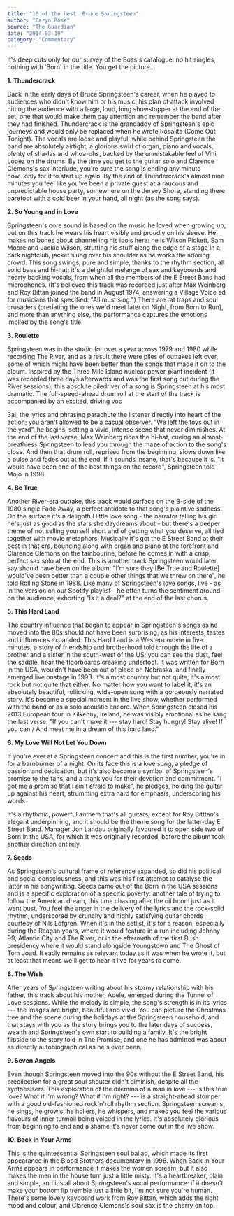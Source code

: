 ```yaml
---
title: "10 of the best: Bruce Springsteen"
author: "Caryn Rose"
source: "The Guardian"
date: "2014-03-19"
category: "Commentary"
---
```


It's deep cuts only for our survey of the Boss's catalogue: no hit singles, nothing with 'Born' in the title. You get the picture...

**1\. Thundercrack**

Back in the early days of Bruce Springsteen's career, when he played to audiences who didn't know him or his music, his plan of attack involved hitting the audience with a large, loud, long showstopper at the end of the set, one that would make them pay attention and remember the band after they had finished. Thundercrack is the grandaddy of Springsteen's epic journeys and would only be replaced when he wrote Rosalita (Come Out Tonight). The vocals are loose and playful, while behind Springsteen the band are absolutely airtight, a glorious swirl of organ, piano and vocals, plenty of sha-las and whoa-ohs, backed by the unmistakable feel of Vini Lopez on the drums. By the time you get to the guitar solo and Clarence Clemons's sax interlude, you're sure the song is ending any minute now...only for it to start up again. By the end of Thundercrack's almost nine minutes you feel like you've been a private guest at a raucous and unpredictable house party, somewhere on the Jersey Shore, standing there barefoot with a cold beer in your hand, all night (as the song says).

**2\. So Young and in Love**

Springsteen's core sound is based on the music he loved when growing up, but on this track he wears his heart visibly and proudly on his sleeve. He makes no bones about channelling his idols here: he is Wilson Pickett, Sam Moore and Jackie Wilson, strutting his stuff along the edge of a stage in a dark nightclub, jacket slung over his shoulder as he works the adoring crowd. This song swings, pure and simple, thanks to the rhythm section, all solid bass and hi-hat; it's a delightful melange of sax and keyboards and hearty backing vocals, from when all the members of the E Street Band had microphones. (It's believed this track was recorded just after Max Weinberg and Roy Bittan joined the band in August 1974, answering a Village Voice ad for musicians that specified: "All must sing.") There are rat traps and soul crusaders (predating the ones we'd meet later on Night, from Born to Run), and more than anything else, the performance captures the emotions implied by the song's title.

**3\. Roulette**

Springsteen was in the studio for over a year across 1979 and 1980 while recording The River, and as a result there were piles of outtakes left over, some of which might have been better than the songs that made it on to the album. Inspired by the Three Mile Island nuclear power-plant incident (it was recorded three days afterwards and was the first song cut during the River sessions), this absolute piledriver of a song is Springsteen at his most dramatic. The full-speed-ahead drum roll at the start of the track is accompanied by an excited, driving voc

3al; the lyrics and phrasing parachute the listener directly into heart of the action; you aren't allowed to be a casual observer. "We left the toys out in the yard", he begins, setting a vivid, intense scene that never diminishes. At the end of the last verse, Max Weinberg rides the hi-hat, cueing an almost- breathless Springsteen to lead you through the maze of action to the song's close. And then that drum roll, reprised from the beginning, slows down like a pulse and fades out at the end. If it sounds insane, that's because it is. "It would have been one of the best things on the record", Springsteen told Mojo in 1998.

**4\. Be True**

Another River-era outtake, this track would surface on the B-side of the 1980 single Fade Away, a perfect antidote to that song's plaintive sadness. On the surface it's a delightful little love song - the narrator telling his girl he's just as good as the stars she daydreams about - but there's a deeper theme of not selling yourself short and of getting what you deserve, all tied together with movie metaphors. Musically it's got the E Street Band at their best in that era, bouncing along with organ and piano at the forefront and Clarence Clemons on the tambourine, before he comes in with a crisp, perfect sax solo at the end. This is another track Springsteen would later say should have been on the album: "I'm sure they [Be True and Roulette] would've been better than a couple other things that we threw on there", he told Rolling Stone in 1988. Like many of Springsteen's love songs, live - as in the version on our Spotify playlist - he often turns the sentiment around on the audience, exhorting "Is it a deal?" at the end of the last chorus.

**5\. This Hard Land**

The country influence that began to appear in Springsteen's songs as he moved into the 80s should not have been surprising, as his interests, tastes and influences expanded. This Hard Land is a Western movie in five minutes, a story of friendship and brotherhood told through the life of a brother and a sister in the south-west of the US; you can see the dust, feel the saddle, hear the floorboards creaking underfoot. It was written for Born in the USA, wouldn't have been out of place on Nebraska, and finally emerged live onstage in 1993. It's almost country but not quite; it's almost rock but not quite that either. No matter how you want to label it, it's an absolutely beautiful, rollicking, wide-open song with a gorgeously narrated story. It's become a special moment in the live show, whether performed with the band or as a solo acoustic encore. When Springsteen closed his 2013 European tour in Kilkenny, Ireland, he was visibly emotional as he sang the last verse: "If you can't make it --- stay hard! Stay hungry! Stay alive! If you can / And meet me in a dream of this hard land."

**6\. My Love Will Not Let You Down**

If you're ever at a Springsteen concert and this is the first number, you're in for a barnburner of a night. On its face this is a love song, a pledge of passion and dedication, but it's also become a symbol of Springsteen's promise to the fans, and a thank you for their devotion and commitment. "I got me a promise that I ain't afraid to make", he pledges, holding the guitar up against his heart, strumming extra hard for emphasis, underscoring his words.

It's a rhythmic, powerful anthem that's all guitars, except for Roy Bitttan's elegant underpinning, and it should be the theme song for the latter-day E Street Band. Manager Jon Landau originally favoured it to open side two of Born in the USA, for which it was originally recorded, before the album took another direction entirely.

**7\. Seeds**

As Springsteen's cultural frame of reference expanded, so did his political and social consciousness, and this was his first attempt to catalyse the latter in his songwriting. Seeds came out of the Born in the USA sessions and is a specific exploration of a specific poverty: another tale of trying to follow the American dream, this time chasing after the oil boom just as it went bust. You feel the anger in the delivery of the lyrics and the rock-solid rhythm, underscored by crunchy and highly satisfying guitar chords courtesy of Nils Lofgren. When it's in the setlist, it's for a reason, especially during the Reagan years, where it would feature in a run including Johnny 99, Atlantic City and The River, or in the aftermath of the first Bush presidency where it would stand alongside Youngstown and The Ghost of Tom Joad. It sadly remains as relevant today as it was when he wrote it, but at least that means we'll get to hear it live for years to come.

**8\. The Wish**

After years of Springsteen writing about his stormy relationship with his father, this track about his mother, Adele, emerged during the Tunnel of Love sessions. While the melody is simple, the song's strength is in its lyrics --- the images are bright, beautiful and vivid. You can picture the Christmas tree and the scene during the holidays at the Springsteen household, and that stays with you as the story brings you to the later days of success, wealth and Springsteen's own start to building a family. It's the bright flipside to the story told in The Promise, and one he has admitted was about as directly autobiographical as he's ever been.

**9\. Seven Angels**

Even though Springsteen moved into the 90s without the E Street Band, his predilection for a great soul shouter didn't diminish, despite all the synthesisers. This exploration of the dilemma of a man in love --- is this true love? What if I'm wrong? What if I'm right? --- is a straight-ahead stomper with a good old-fashioned rock'n'roll rhythm section. Springsteen screams, he sings, he growls, he hollers, he whispers, and makes you feel the various flavours of inner turmoil being voiced in the lyrics. It's absolutely glorious from beginning to end and a shame it's never come out in the live show.

**10\. Back in Your Arms**

This is the quintessential Springsteen soul ballad, which made its first appearance in the Blood Brothers documentary in 1996. When Back in Your Arms appears in performance it makes the women scream, but it also makes the men in the house turn just a little misty. It's a heartbreaker, plain and simple, and it's all about Springsteen's vocal performance: if it doesn't make your bottom lip tremble just a little bit, I'm not sure you're human. There's some lovely keyboard work from Roy Bittan, which adds the right mood and colour, and Clarence Clemons's soul sax is the cherry on top.